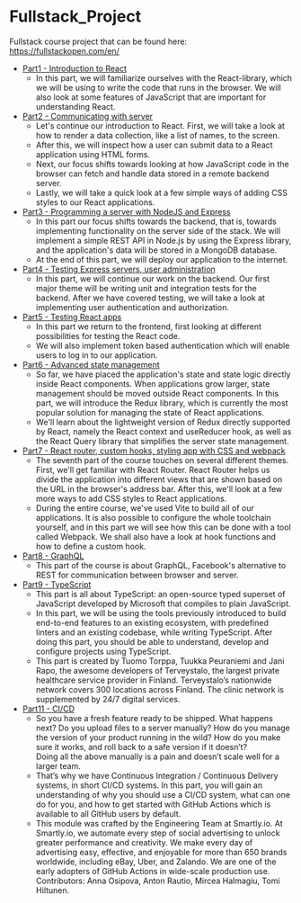 # Fullstack_Project

Fullstack course project that can be found here: https://fullstackopen.com/en/

- [Part1 - Introduction to React](./part1/)   
    - In this part, we will familiarize ourselves with the React-library, which we will be using to write the code that runs in the browser. We will also look at some features of JavaScript that are important for understanding React.
- [Part2 - Communicating with server](./part2/)
    - Let's continue our introduction to React. First, we will take a look at how to render a data collection, like a list of names, to the screen. 
    - After this, we will inspect how a user can submit data to a React application using HTML forms. 
    - Next, our focus shifts towards looking at how JavaScript code in the browser can fetch and handle data stored in a remote backend server. 
    - Lastly, we will take a quick look at a few simple ways of adding CSS styles to our React applications.
- [Part3 - Programming a server with NodeJS and Express](./part3/)
    - In this part our focus shifts towards the backend, that is, towards implementing functionality on the server side of the stack. We will implement a simple REST API in Node.js by using the Express library, and the application's data will be stored in a MongoDB database. 
    - At the end of this part, we will deploy our application to the internet.
- [Part4 - Testing Express servers, user administration](./part4/)
    - In this part, we will continue our work on the backend. Our first major theme will be writing unit and integration tests for the backend. After we have covered testing, we will take a look at implementing user authentication and authorization.
- [Part5 - Testing React apps](./part5/)
    - In this part we return to the frontend, first looking at different possibilities for testing the React code. 
    - We will also implement token based authentication which will enable users to log in to our application.
- [Part6 - Advanced state management](./part6/)
    - So far, we have placed the application's state and state logic directly inside React components. When applications grow larger, state management should be moved outside React components. In this part, we will introduce the Redux library, which is currently the most popular solution for managing the state of React applications.    
    - We'll learn about the lightweight version of Redux directly supported by React, namely the React context and useReducer hook, as well as the React Query library that simplifies the server state management.
- [Part7 - React router, custom hooks, styling app with CSS and webpack](./part7/)
    - The seventh part of the course touches on several different themes. First, we'll get familiar with React Router. React Router helps us divide the application into different views that are shown based on the URL in the browser's address bar. After this, we'll look at a few more ways to add CSS styles to React applications. 
    - During the entire course, we've used Vite to build all of our applications. It is also possible to configure the whole toolchain yourself, and in this part we will see how this can be done with a tool called Webpack. We shall also have a look at hook functions and how to define a custom hook.
- [Part8 - GraphQL](./part8/)
    - This part of the course is about GraphQL, Facebook's alternative to REST for communication between browser and server.
- [Part9 - TypeScript](./part9/)
    - This part is all about TypeScript: an open-source typed superset of JavaScript developed by Microsoft that compiles to plain JavaScript.    
    - In this part, we will be using the tools previously introduced to build end-to-end features to an existing ecosystem, with predefined linters and an existing codebase, while writing TypeScript. After doing this part, you should be able to understand, develop and configure projects using TypeScript.    
    - This part is created by Tuomo Torppa, Tuukka Peuraniemi and Jani Rapo, the awesome developers of Terveystalo, the largest private healthcare service provider in Finland. Terveystalo’s nationwide network covers 300 locations across Finland. The clinic network is supplemented by 24/7 digital services.
- [Part11 - CI/CD](./part11/)
    - So you have a fresh feature ready to be shipped. What happens next? Do you upload files to a server manually? How do you manage the version of your product running in the wild? How do you make sure it works, and roll back to a safe version if it doesn’t?    
    Doing all the above manually is a pain and doesn’t scale well for a larger team. 
    - That’s why we have Continuous Integration / Continuous Delivery systems, in short CI/CD systems. In this part, you will gain an understanding of why you should use a CI/CD system, what can one do for you, and how to get started with GitHub Actions which is available to all GitHub users by default.    
    - This module was crafted by the Engineering Team at Smartly.io. At Smartly.io, we automate every step of social advertising to unlock greater performance and creativity. We make every day of advertising easy, effective, and enjoyable for more than 650 brands worldwide, including eBay, Uber, and Zalando. We are one of the early adopters of GitHub Actions in wide-scale production use. Contributors: Anna Osipova, Anton Rautio, Mircea Halmagiu, Tomi Hiltunen.